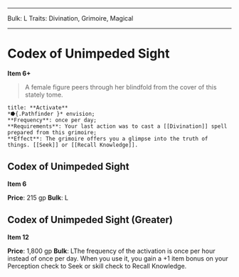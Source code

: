 
---
Bulk: L
Traits: Divination, Grimoire, Magical

---

# Codex of Unimpeded Sight

**Item 6+**

> A female figure peers through her blindfold from the cover of this stately tome.

```ad-embed-ability
title: **Activate**
*⭓{.Pathfinder }* envision; 
**Frequency**: once per day;
**Requirements**: Your last action was to cast a [[Divination]] spell prepared from this grimoire;
**Effect**: The grimoire offers you a glimpse into the truth of things. [[Seek]] or [[Recall Knowledge]].

```

## Codex of Unimpeded Sight

**Item 6**

**Price**: 215 gp
**Bulk**: L

## Codex of Unimpeded Sight (Greater)

**Item 12**

**Price**: 1,800 gp
**Bulk**: LThe frequency of the activation is once per hour instead of once per day. When you use it, you gain a +1 item bonus on your Perception check to Seek or skill check to Recall Knowledge.
